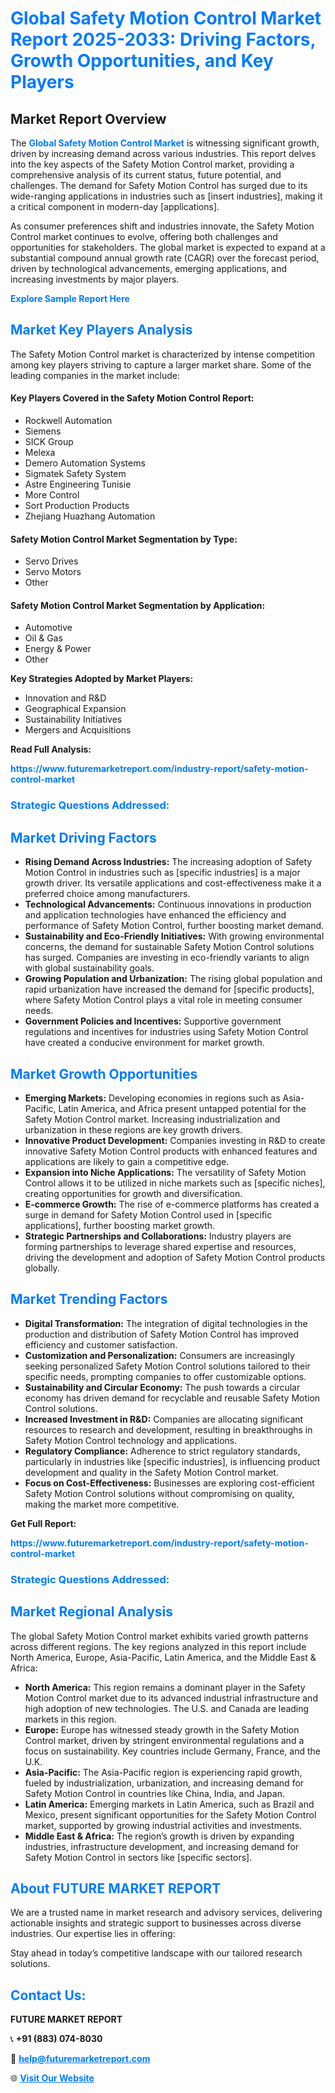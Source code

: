 <h1 style="color: #007BFF;">Global Safety Motion Control Market Report 2025-2033: Driving Factors, Growth Opportunities, and Key Players</h1>

<section id="overview">
<h2>Market Report Overview</h2>
<p>The <a href="https://www.futuremarketreport.com/industry-report/safety-motion-control-market" style="color: #007BFF; text-decoration: none;"><strong>Global Safety Motion Control Market</strong></a> is witnessing significant growth, driven by increasing demand across various industries. This report delves into the key aspects of the Safety Motion Control market, providing a comprehensive analysis of its current status, future potential, and challenges. The demand for Safety Motion Control has surged due to its wide-ranging applications in industries such as [insert industries], making it a critical component in modern-day [applications].</p>
<p>As consumer preferences shift and industries innovate, the Safety Motion Control market continues to evolve, offering both challenges and opportunities for stakeholders. The global market is expected to expand at a substantial compound annual growth rate (CAGR) over the forecast period, driven by technological advancements, emerging applications, and increasing investments by major players.</p>
</section>

<section id="overview">
<p><a href="https://www.futuremarketreport.com/request-sample/reportId=102591" style="color: #007BFF; text-decoration: none;"><strong>Explore Sample Report Here</strong></a></p>
</section>

<section id="key-players">
<h2 style="color: #007BFF;">Market Key Players Analysis</h2>
<p>The Safety Motion Control market is characterized by intense competition among key players striving to capture a larger market share. Some of the leading companies in the market include:</p>
<h4>Key Players Covered in the Safety Motion Control Report:</h4>
<ul><li>Rockwell Automation</li><li>Siemens</li><li>SICK Group</li><li>Melexa</li><li>Demero Automation Systems</li><li>Sigmatek Safety System</li><li>Astre Engineering Tunisie</li><li>More Control</li><li>Sort Production Products</li><li>Zhejiang Huazhang Automation</li></ul>
<h4>Safety Motion Control Market Segmentation by Type:</h4>
<ul><li>Servo Drives</li><li>Servo Motors</li><li>Other</li></ul>

<h4>Safety Motion Control Market Segmentation by Application:</h4>
<ul><li>Automotive</li><li>Oil &amp; Gas</li><li>Energy &amp; Power</li><li>Other</li></ul>
<p><strong>Key Strategies Adopted by Market Players:</strong></p>
<ul>
<li>Innovation and R&D</li>
<li>Geographical Expansion</li>
<li>Sustainability Initiatives</li>
<li>Mergers and Acquisitions</li>
</ul>
</section>

<section>
<p><strong>Read Full Analysis: </strong></p><a href="https://www.futuremarketreport.com/industry-report/safety-motion-control-market" style="color: #007BFF; text-decoration: none;"><strong>https://www.futuremarketreport.com/industry-report/safety-motion-control-market</strong></a>
<h3 style="color: #007BFF;">Strategic Questions Addressed:</h3>
</section>

<section id="driving-factors">
<h2 style="color: #007BFF;">Market Driving Factors</h2>
<ul>
<li><strong>Rising Demand Across Industries:</strong> The increasing adoption of Safety Motion Control in industries such as [specific industries] is a major growth driver. Its versatile applications and cost-effectiveness make it a preferred choice among manufacturers.</li>
<li><strong>Technological Advancements:</strong> Continuous innovations in production and application technologies have enhanced the efficiency and performance of Safety Motion Control, further boosting market demand.</li>
<li><strong>Sustainability and Eco-Friendly Initiatives:</strong> With growing environmental concerns, the demand for sustainable Safety Motion Control solutions has surged. Companies are investing in eco-friendly variants to align with global sustainability goals.</li>
<li><strong>Growing Population and Urbanization:</strong> The rising global population and rapid urbanization have increased the demand for [specific products], where Safety Motion Control plays a vital role in meeting consumer needs.</li>
<li><strong>Government Policies and Incentives:</strong> Supportive government regulations and incentives for industries using Safety Motion Control have created a conducive environment for market growth.</li>
</ul>
</section>

<section id="growth-opportunities">
<h2 style="color: #007BFF;">Market Growth Opportunities</h2>
<ul>
<li><strong>Emerging Markets:</strong> Developing economies in regions such as Asia-Pacific, Latin America, and Africa present untapped potential for the Safety Motion Control market. Increasing industrialization and urbanization in these regions are key growth drivers.</li>
<li><strong>Innovative Product Development:</strong> Companies investing in R&D to create innovative Safety Motion Control products with enhanced features and applications are likely to gain a competitive edge.</li>
<li><strong>Expansion into Niche Applications:</strong> The versatility of Safety Motion Control allows it to be utilized in niche markets such as [specific niches], creating opportunities for growth and diversification.</li>
<li><strong>E-commerce Growth:</strong> The rise of e-commerce platforms has created a surge in demand for Safety Motion Control used in [specific applications], further boosting market growth.</li>
<li><strong>Strategic Partnerships and Collaborations:</strong> Industry players are forming partnerships to leverage shared expertise and resources, driving the development and adoption of Safety Motion Control products globally.</li>
</ul>
</section>

<section id="trending-factors">
<h2 style="color: #007BFF;">Market Trending Factors</h2>
<ul>
<li><strong>Digital Transformation:</strong> The integration of digital technologies in the production and distribution of Safety Motion Control has improved efficiency and customer satisfaction.</li>
<li><strong>Customization and Personalization:</strong> Consumers are increasingly seeking personalized Safety Motion Control solutions tailored to their specific needs, prompting companies to offer customizable options.</li>
<li><strong>Sustainability and Circular Economy:</strong> The push towards a circular economy has driven demand for recyclable and reusable Safety Motion Control solutions.</li>
<li><strong>Increased Investment in R&D:</strong> Companies are allocating significant resources to research and development, resulting in breakthroughs in Safety Motion Control technology and applications.</li>
<li><strong>Regulatory Compliance:</strong> Adherence to strict regulatory standards, particularly in industries like [specific industries], is influencing product development and quality in the Safety Motion Control market.</li>
<li><strong>Focus on Cost-Effectiveness:</strong> Businesses are exploring cost-efficient Safety Motion Control solutions without compromising on quality, making the market more competitive.</li>
</ul>
</section>

<section>
<p><strong>Get Full Report: </strong></p><a href="https://www.futuremarketreport.com/industry-report/safety-motion-control-market" style="color: #007BFF; text-decoration: none;"><strong>https://www.futuremarketreport.com/industry-report/safety-motion-control-market</strong></a>
<h3 style="color: #007BFF;">Strategic Questions Addressed:</h3>
</section>


<section id="regional-analysis">
<h2 style="color: #007BFF;">Market Regional Analysis</h2>
<p>The global Safety Motion Control market exhibits varied growth patterns across different regions. The key regions analyzed in this report include North America, Europe, Asia-Pacific, Latin America, and the Middle East & Africa:</p>
<ul>
<li><strong>North America:</strong> This region remains a dominant player in the Safety Motion Control market due to its advanced industrial infrastructure and high adoption of new technologies. The U.S. and Canada are leading markets in this region.</li>
<li><strong>Europe:</strong> Europe has witnessed steady growth in the Safety Motion Control market, driven by stringent environmental regulations and a focus on sustainability. Key countries include Germany, France, and the U.K.</li>
<li><strong>Asia-Pacific:</strong> The Asia-Pacific region is experiencing rapid growth, fueled by industrialization, urbanization, and increasing demand for Safety Motion Control in countries like China, India, and Japan.</li>
<li><strong>Latin America:</strong> Emerging markets in Latin America, such as Brazil and Mexico, present significant opportunities for the Safety Motion Control market, supported by growing industrial activities and investments.</li>
<li><strong>Middle East & Africa:</strong> The region’s growth is driven by expanding industries, infrastructure development, and increasing demand for Safety Motion Control in sectors like [specific sectors].</li>
</ul>
</section>

<footer>
<h2 style="color: #007BFF;">About FUTURE MARKET REPORT</h2>
<p>We are a trusted name in market research and advisory services, delivering actionable insights and strategic support to businesses across diverse industries. Our expertise lies in offering:</p>

<p>Stay ahead in today’s competitive landscape with our tailored research solutions.</p>

<h2 style="color: #007BFF;">Contact Us:</h2>
<p><strong>FUTURE MARKET REPORT</strong></p>
<p>📞 <strong>+91 (883) 074-8030</strong></p>
<p>📧 <strong><a href="mailto:help@futuremarketreport.com" style="color: #007BFF;">help@futuremarketreport.com</a></strong></p>
<p>🌐 <strong><a href="https://www.futuremarketreport.com/" style="color: #007BFF;">Visit Our Website</a></strong></p>
</footer>